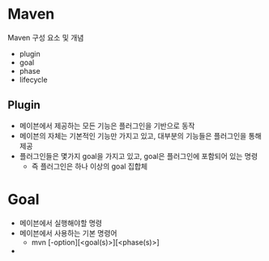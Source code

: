 # Maven

Maven 구성 요소 및 개념
* plugin
* goal
* phase
* lifecycle

## Plugin
* 메이븐에서 제공하는 모든 기능은 플러그인을 기반으로 동작
* 메이븐의 자체는 기본적인 기능만 가지고 있고, 대부분의 기능들은 플러그인을 통해 제공
* 플러그인들은 몇가지 goal을 가지고 있고, goal은 플러그인에 포함되어 있는 명령
  + 즉 플러그인은 하나 이상의 goal 집합체

# Goal
* 메이븐에서 실행해야할 명령
* 메이븐에서 사용하는 기본 명령어
  + mvn [-option][<goal(s)>][<phase(s)>]
* 
